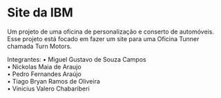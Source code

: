 # Site da IBM

Um projeto de uma oficina de personalização e conserto de automóveis. Esse projeto está focado em fazer um site para uma Oficina Tunner chamada Turn Motors.

Integrantes:
• Miguel Gustavo de Souza Campos </br>
• Nickolas Maia de Araujo </br>
• Pedro Fernandes Araújo </br>
• Tiago Bryan Ramos de Oliveira </br>
• Vinicius Valero Chabariberi
